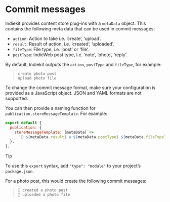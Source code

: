# Commit messages

Indiekit provides content store plug-ins with a `metaData` object. This contains the following meta data that can be used in commit messages:

- `action`: Action to take i.e. ‘create’, ‘upload’.
- `result`: Result of action, i.e. ‘created’, ’uploaded'.
- `fileType`: File type, i.e. ’post’ or ‘file‘.
- `postType`: IndieWeb post type, i.e. ‘note’, ‘photo’, ‘reply’.

By default, Indiekit outputs the `action`, `postType` and `fileType`, for example:

> `create photo post`  
> `upload photo file`

To change the commit message format, make sure your configuration is provided as a JavaScript object. JSON and YAML formats are not supported.

You can then provide a naming function for `publication.storeMessageTemplate`. For example:

```js
export default {
  publication: {
    storeMessageTemplate: (metaData) =>
      `🤖 ${metaData.result} a ${metaData.postType} ${metaData.fileType}`,
  },
};
```

> [!TIP]
> To use this `export` syntax, add `"type": "module"` to your project’s `package.json`.

For a photo post, this would create the following commit messages:

> `🤖 created a photo post`  
> `🤖 uploaded a photo file`
